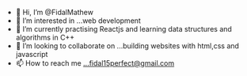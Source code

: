 - 👋 Hi, I’m @FidalMathew
- 👀 I’m interested in ...web development
- 🌱 I’m currently practising Reactjs and learning data structures and algorithms in C++
- 💞️ I’m looking to collaborate on ...building websites with html,css and javascript
- 📫 How to reach me ...fidal15perfect@gmail.com  

<!---
FidalMathew/FidalMathew is a ✨ special ✨ repository because its `README.md` (this file) appears on your GitHub profile.
You can click the Preview link to take a look at your changes.
--->
